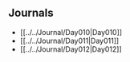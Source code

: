 ## Journals
- [[../../Journal/Day010|Day010]]
- [[../../Journal/Day011|Day011]]
- [[../../Journal/Day012|Day012]]

